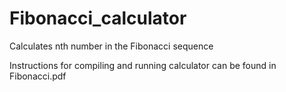 # Fibonacci_calculator
Calculates nth number in the Fibonacci sequence

Instructions for compiling and running calculator can be found in Fibonacci.pdf
